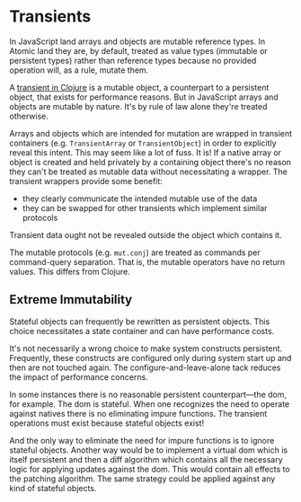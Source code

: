 # Transients

In JavaScript land arrays and objects are mutable reference types.  In Atomic land they are, by default, treated as value types (immutable or persistent types) rather than reference types because no provided operation will, as a rule, mutate them.

A [transient in Clojure](https://clojure.org/reference/transients) is a mutable object, a counterpart to a persistent object, that exists for performance reasons.  But in JavaScript arrays and objects are mutable by nature.  It's by rule of law alone they're treated otherwise.

Arrays and objects which are intended for mutation are wrapped in transient containers (e.g. `TransientArray` or `TransientObject`) in order to explicitly reveal this intent.  This may seem like a lot of fuss.  It is!  If a native array or object is created and held privately by a containing object there's no reason they can't be treated as mutable data without necessitating a wrapper.  The transient wrappers provide some benefit:

* they clearly communicate the intended mutable use of the data
* they can be swapped for other transients which implement similar protocols

Transient data ought not be revealed outside the object which contains it.

The mutable protocols (e.g. `mut.conj`) are treated as commands per command-query separation.  That is, the mutable operators have no return values.  This differs from Clojure.

## Extreme Immutability
Stateful objects can frequently be rewritten as persistent objects.  This choice necessitates a state container and can have performance costs.

It's not necessarily a wrong choice to make system constructs persistent.  Frequently, these constructs are configured only during system start up and then are not touched again.  The configure-and-leave-alone tack reduces the impact of performance concerns.

In some instances there is no reasonable persistent counterpart—the dom, for example.  The dom is stateful.  When one recognizes the need to operate against natives there is no eliminating impure functions.  The transient operations must exist because stateful objects exist!

And the only way to eliminate the need for impure functions is to ignore stateful objects.  Another way would be to implement a virtual dom which is itself persistent and then a diff algorithm which contains all the necessary logic for applying updates against the dom.  This would contain all effects to the patching algorithm.  The same strategy could be applied against any kind of stateful objects.
